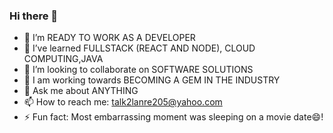 ### Hi there 👋
- 🌱 I’m READY TO WORK AS A DEVELOPER
- 🌱 I’ve learned FULLSTACK (REACT AND NODE), CLOUD COMPUTING,JAVA
- 👯 I’m looking to collaborate on SOFTWARE SOLUTIONS
- 🤔 I am working towards BECOMING A GEM IN THE INDUSTRY
- 💬 Ask me about ANYTHING
- 📫 How to reach me: talk2lanre205@yahoo.com
- ⚡ Fun fact: Most embarrassing moment was sleeping on a movie date😄!

